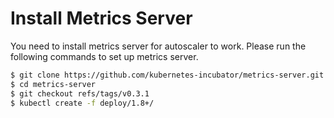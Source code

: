 # Install Metrics Server
You need to install metrics server for autoscaler to work.
Please run the following commands to set up metrics server.

```bash
$ git clone https://github.com/kubernetes-incubator/metrics-server.git
$ cd metrics-server
$ git checkout refs/tags/v0.3.1
$ kubectl create -f deploy/1.8+/
```

